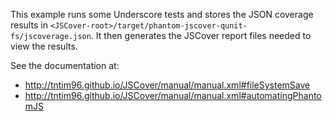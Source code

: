 This example runs some Underscore tests and stores the JSON coverage results in
`<JSCover-root>/target/phantom-jscover-qunit-fs/jscoverage.json`.
It then generates the JSCover report files needed to view the results.

See the documentation at:
 - http://tntim96.github.io/JSCover/manual/manual.xml#fileSystemSave
 - http://tntim96.github.io/JSCover/manual/manual.xml#automatingPhantomJS